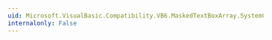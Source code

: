 ```yaml
---
uid: Microsoft.VisualBasic.Compatibility.VB6.MaskedTextBoxArray.SystemColorsChanged
internalonly: False
---
```

